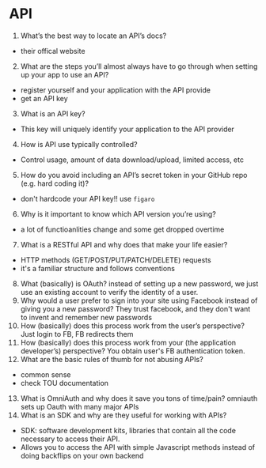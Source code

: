 # API

1. What’s the best way to locate an API’s docs?

- their offical website

2. What are the steps you’ll almost always have to go through when setting up your app to use an API?

- register yourself and your application with the API provide
- get an API key

3. What is an API key?

- This key will uniquely identify your application to the API provider

4. How is API use typically controlled?

- Control usage, amount of data download/upload, limited access, etc

5. How do you avoid including an API’s secret token in your GitHub repo (e.g. hard coding it)?

- don't hardcode your API key!! use `figaro`

6. Why is it important to know which API version you’re using?

- a lot of functioanlities change and some get dropped overtime

7. What is a RESTful API and why does that make your life easier?

- HTTP methods (GET/POST/PUT/PATCH/DELETE) requests
- it's a familiar structure and follows conventions

8. What (basically) is OAuth?
   instead of setting up a new password, we just use an existing account to verify the identity of a user.
9. Why would a user prefer to sign into your site using Facebook instead of giving you a new password?
   They trust facebook, and they don't want to invent and remember new passwords
10. How (basically) does this process work from the user’s perspective?
    Just login to FB, FB redirects them
11. How (basically) does this process work from your (the application developer’s) perspective?
    You obtain user's FB authentication token.
12. What are the basic rules of thumb for not abusing APIs?

- common sense
- check TOU documentation

13. What is OmniAuth and why does it save you tons of time/pain?
    omniauth sets up Oauth with many major APIs
14. What is an SDK and why are they useful for working with APIs?

- SDK: software development kits, libraries that contain all the code necessary to access their API.
- Allows you to access the API with simple Javascript methods instead of doing backflips on your own backend
